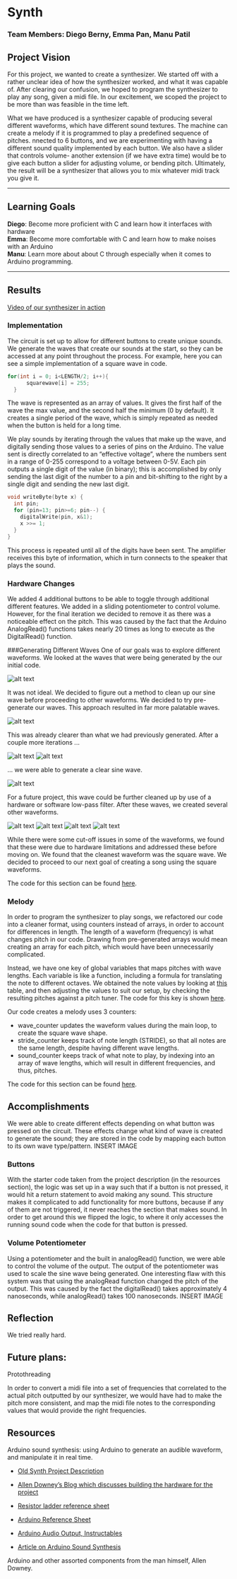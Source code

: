 # Synth
### Team Members: Diego Berny, Emma Pan, Manu Patil

## Project Vision
For this project, we wanted to create a synthesizer. We started off with a rather unclear idea of how the synthesizer worked, and what it was capable of. After clearing our confusion, we hoped to program the synthesizer to play any song, given a midi file. In our excitement, we scoped the project to be more than was feasible in the time left. 

What we have produced is a synthesizer capable of producing several different waveforms, which have different sound textures. The machine can create a melody if it is programmed to play a predefined sequence of pitches.
nnected to 6 buttons, and we are experimenting with having a different sound quality implemented by each button. We also have a slider that controls volume- another extension (if we have extra time) would be to give each button a slider for adjusting volume, or bending pitch. Ultimately, the result will be a synthesizer that allows you to mix whatever midi track you give it.  <br>

___

## Learning Goals
**Diego**: Become more proficient with C and learn how it interfaces with hardware <br>
**Emma**: Become more comfortable with C and learn how to make noises with an Arduino <br>
**Manu**: Learn more about about C through especially when it comes to Arduino programming. <br>

___

## Results

[Video of our synthesizer in action](https://img.youtube.com/vi/qqOoSs4LrUY&feature=youtu.be/0.jpg)

### Implementation
The circuit is set up to allow for different buttons to create unique sounds. We generate the waves that create our sounds at the start, so they can be accessed at any point throughout the process. For example, here you can see a simple implementation of a square wave in code.
```C
for(int i = 0; i<LENGTH/2; i++){
      squarewave[i] = 255;
  }
```
The wave is represented as an array of values. It gives the first half of the wave the max value, and the second half the minimum (0 by default). It creates a single period of the wave, which is simply repeated as needed when the button is held for a long time.

We play sounds by iterating through the values that make up the wave, and digitally sending those values to a series of pins on the Arduino. The value sent is directly correlated to an “effective voltage”, where the numbers sent in a range of 0-255 correspond to a voltage between 0-5V. Each pin outputs a single digit of the value (in binary); this is accomplished by only sending the last digit of the number to a pin and bit-shifting to the right by a single digit and sending the new last digit. 
```C
void writeByte(byte x) {
  int pin;
  for (pin=13; pin>=6; pin--) {
    digitalWrite(pin, x&1);
    x >>= 1;
  }
}
```

This process is repeated until all of the digits have been sent. The amplifier receives this byte of information, which in turn connects to the speaker that plays the sound.

### Hardware Changes
We added 4 additional buttons to be able to toggle through additional different features. We added in a sliding potentiometer to control volume. However, for the final iteration we decided to remove it as there was a noticeable effect on the pitch. This was caused by the fact that the Arduino AnalogRead() functions takes nearly 20 times as long to execute as the DigitalRead() function.

###Generating Different Waves
One of our goals was to explore different waveforms. We looked at the waves that were being generated by the our initial code. 

![alt text](https://github.com/mpatil99/SoftSysSynth/blob/master/SineOne.JPG "Initial Sine Wave")

It was not ideal. 
We decided to figure out a method to clean up our sine wave before proceeding to other waveforms. We decided to try pre-generate our waves. This approach resulted in far more palatable waves.

![alt text](https://github.com/mpatil99/SoftSysSynth/blob/master/SineInitial.JPG "First Pre-generated Sine Wave")

This was already clearer than what we had previously generated. After a couple more iterations ...

![alt text](https://github.com/mpatil99/SoftSysSynth/blob/master/ConfusedSine.JPG "Iteration of Sine Wave")
![alt text](https://github.com/mpatil99/SoftSysSynth/blob/master/Sine3.JPG "Iteration of Sine Wave")

… we were able to generate a clear sine wave.

![alt text](https://github.com/mpatil99/SoftSysSynth/blob/master/SineFinal.JPG "Final Sine Wave")

For a future project, this wave could be further cleaned up by use of a hardware or software low-pass filter.
After these waves, we created several other waveforms.

![alt text](https://github.com/mpatil99/SoftSysSynth/blob/master/SawInitial.JPG "Saw Wave")
![alt text](https://github.com/mpatil99/SoftSysSynth/blob/master/RampInitial.JPG "Ramp Wave")
![alt text](https://github.com/mpatil99/SoftSysSynth/blob/master/SquareInitial.JPG "Square Wave")
![alt text](https://github.com/mpatil99/SoftSysSynth/blob/master/TriangleInitial.JPG "Triangle Wave")

While there were some cut-off issues in some of the waveforms, we found that these were due to hardware limitations and addressed these before moving on. 
We found that the cleanest waveform was the square wave. We decided to proceed to our next goal of creating a song using the square waveforms. <br>

The code for this section can be found [here](https://github.com/mpatil99/SoftSysSynth/blob/master/waves/new_waves/new_waves.ino).

### Melody

In order to program the synthesizer to play songs, we refactored our code into a cleaner format, using counters instead of arrays, in order to account for differences in length. The length of a waveform (frequency) is what changes pitch in our code. Drawing from pre-generated arrays would mean creating an array for each pitch, which would have been unnecessarily complicated. <br>

Instead, we have one key of global variables that maps pitches with wave lengths. Each variable is like a function, including a formula for translating the note to different octaves. We obtained the note values by looking at [this](https://cdn.makezine.com/make/35/OCR2A-frequency-table.pdf) table, and then adjusting the values to suit our setup, by checking the resulting pitches against a pitch tuner. The code for this key is shown [here](https://github.com/mpatil99/SoftSysSynth/blob/9a47ebb94ed77027e66ba13f04f8292b5d4fa8f4/waves/melody/melody.ino#L28).<br>


Our code creates a melody uses 3 counters:

+ wave_counter updates the waveform values during the main loop, to create the square wave shape. 
+ stride_counter keeps track of note length (STRIDE), so that all notes are the same length, despite having different wave lengths. 
+ sound_counter keeps track of what note to play, by indexing into an array of wave lengths, which will result in different frequencies, and thus, pitches. 

The code for this section can be found [here](https://github.com/mpatil99/SoftSysSynth/blob/master/waves/melody/melody.ino).


## Accomplishments

We were able to create different effects depending on what button was pressed on the circuit. These effects change what kind of wave is created to generate the sound;  they are stored in the code by mapping each button to its own wave type/pattern.
INSERT IMAGE

### Buttons
With the starter code taken from the project description (in the resources section), the logic was set up in a way such that if a button is not pressed, it would hit a return statement to avoid making any sound. This structure makes it complicated to add functionality for more buttons, because if any of them are not triggered, it never reaches the section that makes sound. In order to get around this we flipped the logic, to where it only accesses the running sound code when the code for that button is pressed. 

### Volume Potentiometer


Using a potentiometer and the built in analogRead() function, we were able to control the volume of the output. The output of the potentiometer was used to scale the sine wave being generated. One interesting flaw with this system was that using the analogRead function changed the pitch of the output. This was caused by the fact the digitalRead() takes approximately 4 nanoseconds, while analogRead() takes 100 nanoseconds.
INSERT IMAGE

## Reflection
We tried really hard. 

## Future plans: 
Protothreading

In order to convert a midi file into a set of frequencies that correlated to the actual pitch outputted by our synthesizer, we would have had to make the pitch more consistent, and map the midi file notes to the corresponding values that would provide the right frequencies.

## Resources

Arduino sound synthesis: using Arduino to generate an audible waveform, and manipulate it in real time.

+ [Old Synth Project Description](https://sites.google.com/site/softwaresystems2015/backlog/projects)

+ [ Allen Downey’s Blog which discusses building the hardware for the project](https://thinkdsp.blogspot.com/2014/02/build-softsyssynth.html)

+ [Resistor ladder reference sheet](https://www.digikey.com/product-detail/en/bourns-inc/4310R-R2R-103LF/4310R-R2R-103LF-ND/3741102)

+ [Arduino Reference Sheet](https://www.arduino.cc/reference/en/)

+ [Arduino Audio Output, Instructables](https://www.instructables.com/id/Arduino-Audio-Output/)

+ [Article on Arduino Sound Synthesis](https://makezine.com/projects/make-35/advanced-arduino-sound-synthesis/)


Arduino and other assorted components from the man himself, Allen Downey. 

